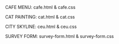 CAFE MENU: cafe.html & cafe.css

CAT PAINTING: cat.html & cat.css

CITY SKYLINE: ceu.html & ceu.css

SURVEY FORM: survey-form.html & survey-form.css




